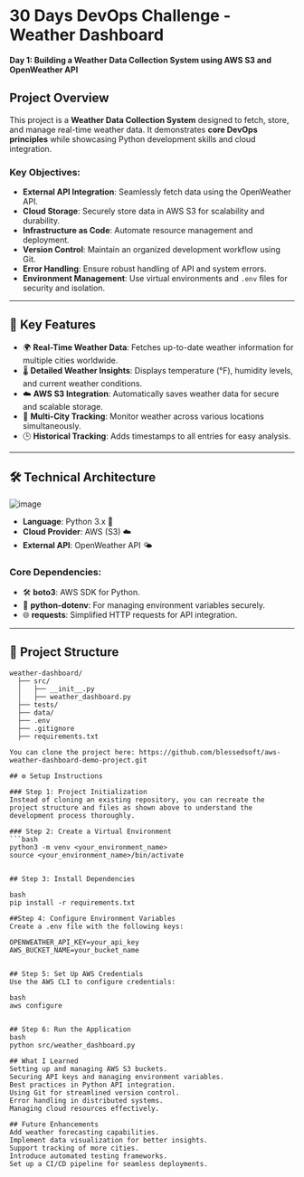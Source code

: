 # 30 Days DevOps Challenge - Weather Dashboard  
**Day 1: Building a Weather Data Collection System using AWS S3 and OpenWeather API**

## Project Overview  
This project is a **Weather Data Collection System** designed to fetch, store, and manage real-time weather data. It demonstrates **core DevOps principles** while showcasing Python development skills and cloud integration.  

### Key Objectives:  
- **External API Integration**: Seamlessly fetch data using the OpenWeather API.  
- **Cloud Storage**: Securely store data in AWS S3 for scalability and durability.  
- **Infrastructure as Code**: Automate resource management and deployment.  
- **Version Control**: Maintain an organized development workflow using Git.  
- **Error Handling**: Ensure robust handling of API and system errors.  
- **Environment Management**: Use virtual environments and `.env` files for security and isolation.  

---

## 🌟 Key Features  
- 🌍 **Real-Time Weather Data**: Fetches up-to-date weather information for multiple cities worldwide.  
- 🌡️ **Detailed Weather Insights**: Displays temperature (°F), humidity levels, and current weather conditions.  
- ☁️ **AWS S3 Integration**: Automatically saves weather data for secure and scalable storage.  
- 📌 **Multi-City Tracking**: Monitor weather across various locations simultaneously.  
- 🕒 **Historical Tracking**: Adds timestamps to all entries for easy analysis.  

---

## 🛠️ Technical Architecture  
![image](https://github.com/user-attachments/assets/ead09058-b216-4d58-ac81-acdce10494b8)

- **Language**: Python 3.x 🐍  
- **Cloud Provider**: AWS (S3) ☁️  
- **External API**: OpenWeather API 🌤️



### Core Dependencies:  
- 🛠️ **boto3**: AWS SDK for Python.  
- 🔑 **python-dotenv**: For managing environment variables securely.  
- 🌐 **requests**: Simplified HTTP requests for API integration.  

---

## 📂 Project Structure  

```plaintext
weather-dashboard/
  ├── src/
  │   ├── __init__.py
  │   ├── weather_dashboard.py
  ├── tests/
  ├── data/
  ├── .env
  ├── .gitignore
  ├── requirements.txt

You can clone the project here: https://github.com/blessedsoft/aws-weather-dashboard-demo-project.git

## ⚙️ Setup Instructions  

### Step 1: Project Initialization  
Instead of cloning an existing repository, you can recreate the project structure and files as shown above to understand the development process thoroughly.  

### Step 2: Create a Virtual Environment  
```bash
python3 -m venv <your_environment_name>
source <your_environment_name>/bin/activate


## Step 3: Install Dependencies

bash
pip install -r requirements.txt

##Step 4: Configure Environment Variables
Create a .env file with the following keys:

OPENWEATHER_API_KEY=your_api_key  
AWS_BUCKET_NAME=your_bucket_name  


## Step 5: Set Up AWS Credentials
Use the AWS CLI to configure credentials:

bash
aws configure


## Step 6: Run the Application
bash
python src/weather_dashboard.py

## What I Learned
Setting up and managing AWS S3 buckets.
Securing API keys and managing environment variables.
Best practices in Python API integration.
Using Git for streamlined version control.
Error handling in distributed systems.
Managing cloud resources effectively.

## Future Enhancements
Add weather forecasting capabilities.
Implement data visualization for better insights.
Support tracking of more cities.
Introduce automated testing frameworks.
Set up a CI/CD pipeline for seamless deployments.
